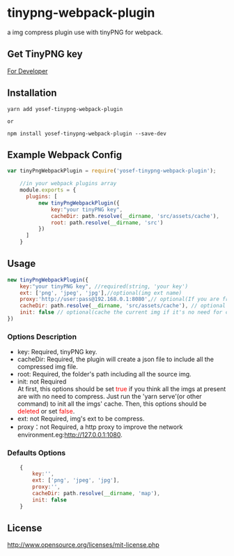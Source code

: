 # tinypng-webpack-plugin

a img compress plugin use with tinyPNG for webpack.

## Get TinyPNG key

[For Developer](https://tinypng.com/developers)

## Installation
```shell
yarn add yosef-tinypng-webpack-plugin

or

npm install yosef-tinypng-webpack-plugin --save-dev
```

## Example Webpack Config

```javascript
var tinyPngWebpackPlugin = require('yosef-tinypng-webpack-plugin');

    //in your webpack plugins array
    module.exports = {
      plugins: [
          new tinyPngWebpackPlugin({
              key:"your tinyPNG key",
              cacheDir: path.resolve(__dirname, 'src/assets/cache'),
              root: path.resolve(__dirname, 'src')
          })
      ]
    }
```

## Usage
```javascript
new tinyPngWebpackPlugin({
    key:"your tinyPNG key", //required(string, 'your key')
    ext: ['png', 'jpeg', 'jpg'],//optional(img ext name)
    proxy:'http://user:pass@192.168.0.1:8080',// optional(If you are from China and can use the shadowsocks(vpn), the default proxy will be 'http:127.0.0.1:1080')
    cacheDir: path.resolve(__dirname, 'src/assets/cache'), // optional
    init: false // optional(cache the current img if it's no need for compressing.)
})
```
### Options Description
* key: Required, tinyPNG key.
* cacheDir: Required, the plugin will create a json file to include all the compressed img file.
* root: Required, the folder's path including all the source img.
* init: not Required  
At first, this options should be set <font color=red>true</font> if you think all the imgs at present are with no need to compress. Just run the 'yarn serve'(or other command) to init all the imgs' cache.
Then, this options should be <font color=red>deleted</font> or set <font color=red>false</font>.
* ext: not Required, img's ext to be compress.
* proxy：not Required, a http proxy to improve the network environment.eg:http://127.0.0.1:1080.

### Defaults Options
```javascript
    {
        key:'',
        ext: ['png', 'jpeg', 'jpg'],
        proxy:'',
        cacheDir: path.resolve(__dirname, 'map'),
        init: false
    }
```
## License
http://www.opensource.org/licenses/mit-license.php
